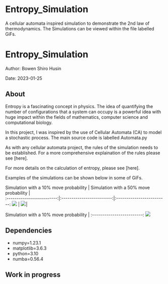 # Entropy_Simulation
A cellular automata inspired simulation to demonstrate the 2nd law of thermodynamics. 
The Simulations can be viewed within the file labelled GiFs. 
# Entropy_Simulation

Author: Bowen Shiro Husin

Date: 2023-01-25

## About
Entropy is a fascinating concept in physics. The idea of quantifying the number of configurations that a system can occupy is a powerful idea with huge impact within the fields of mathematics, computer science and computational biology. 

In this project, I was inspired by the use of Cellular Automata (CA) to model a stochastic process. The main source code is labelled Automata.py

As with any cellular automata project, the rules of the simulation needs to be established. For a more comprehensive explaination of the rules please see [here].

For more details on the calculation of entropy, please see [here].

Examples of the simulations can be shown below in some of GiFs.

Simulation with a 10% move probability            |  Simulation with a 50% move probability |  
:-------------------------:|:-------------------------:|:-------------------------:
![](https://github.com/ShiroHusin/Entropy_Simulation/blob/main/GiFs/Entropy_alpha%3D10%25.gif)  |  ![](https://github.com/ShiroHusin/Entropy_Simulation/blob/main/GiFs/Entropy_alpha%3D50%25.gif)| 


Simulation with a 10% move probability |
:-------------------------:
![](https://github.com/ShiroHusin/Entropy_Simulation/blob/main/GiFs/Entropy_alpha%3D100%25.gif)


## Dependencies
- numpy=1.23.1
- matplotlib=3.6.3
- python=3.10
- numba=0.56.4

## Work in progress
